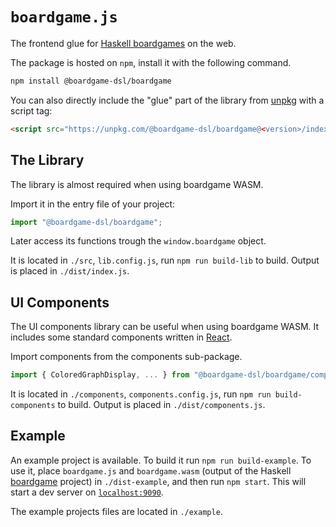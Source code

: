 # `boardgame.js`

The frontend glue for [Haskell boardgames](https://github.com/Boardgame-DSL/boardgame)
on the web.

The package is hosted on `npm`, install it with the following command.
```sh
npm install @boardgame-dsl/boardgame
```

You can also directly include the "glue" part of the library from [unpkg](https://unpkg.com/)
with a script tag:
```html
<script src="https://unpkg.com/@boardgame-dsl/boardgame@<version>/index.js"></script>
```

## The Library

The library is almost required when using boardgame WASM.

Import it in the entry file of your project:
```typescript
import "@boardgame-dsl/boardgame";
```
Later access its functions trough the `window.boardgame` object.

It is located in `./src`, `lib.config.js`, run `npm run build-lib` to build.
Output is placed in `./dist/index.js`.

## UI Components

The UI components library can be useful when using boardgame WASM. It includes
some standard components written in [React](https://reactjs.org/).

Import components from the components sub-package.
```typescript
import { ColoredGraphDisplay, ... } from "@boardgame-dsl/boardgame/components";
```

It is located in `./components`, `components.config.js`, run
`npm run build-components` to build. Output is placed in `./dist/components.js`.

## Example

An example project is available. To build it run `npm run build-example`.
To use it, place `boardgame.js` and `boardgame.wasm`
(output of the Haskell [boardgame](https://github.com/Boardgame-DSL/boardgame)
project) in `./dist-example`, and then run `npm start`. This will start a dev
server on [`localhost:9090`](http://localhost:9090/).

The example projects files are located in `./example`.
